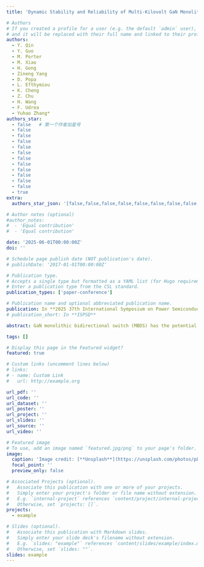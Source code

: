 ```yaml
---
title: 'Dynamic Stability and Reliability of Multi-Kilovolt GaN Monolithic Bidirectional HEMT'

# Authors
# If you created a profile for a user (e.g. the default `admin` user), write the username (folder name) here
# and it will be replaced with their full name and linked to their profile.
authors:
  - Y. Qin
  - Y. Guo
  - M. Porter
  - M. Xiao
  - H. Gong
  - Zineng Yang
  - D. Popa
  - L. Efthymiou
  - K. Cheng
  - Z. Chu
  - H. Wang
  - F. Udrea
  - Yuhao Zhang*
authors_star:
  - false   # 第一个作者加星号
  - false
  - false
  - false
  - false
  - false
  - false
  - false
  - false
  - false
  - false
  - false
  - true
extra:
  authors_star_json: '[false,false,false,false,false,false,false,false,false,false,false,false,true]'

# Author notes (optional)
#author_notes:
#  - 'Equal contribution'
#  - 'Equal contribution'

date: '2025-06-01T00:00:00Z'
doi: ''

# Schedule page publish date (NOT publication's date).
# publishDate: '2017-01-01T00:00:00Z'

# Publication type.
# Accepts a single type but formatted as a YAML list (for Hugo requirements).
# Enter a publication type from the CSL standard.
publication_types: ['paper-conference']

# Publication name and optional abbreviated publication name.
publication: In **2025 37th International Symposium on Power Semiconductor Devices and ICs (ISPSD)**, pp. 109-112, Jun. 2025
# publication_short: In **ISPSD**

abstract: GaN monolithic bidirectional switch (MBDS) has the potential to enable revolutionary advances in AC power conversion. Despite the availability of industrial 650−V MBDS engineering samples, there have been very few reliability reports of GaN MBDS, and none has been performed up to kilovolt. Here we demonstrate a GaN enhancement-mode (E-mode) MBDS with high breakdown voltage (BV) over 3 kV in both polarities, and for the first time, study the dynamic stability and reliability of a GaN MBDS up to ±1.2kV blocking voltage. The device deploys a dual p-GaN junction termination extension (D JTE) design to achieve high BV. Pulse I-V, HTGB, and HTRB measurements were performed with an emphasis on the unique stress for bidirectional devices, including the reverse bias blocking and the impact of high-side gate. We find the dynamic on-resistance of the JTE-MBDS is sensitive to the low-side gate bias but insensitive to the high-side gate bias. Under the HTRB test, the MBDS shows larger shifts in on-resistance and threshold voltage under the reverse bias blocking compared to those under the forward bias blocking. Physical mechanisms are discussed and supported by TCAD simulations. Overall, our work suggests the importance of establishing a new framework for reliability evaluation of MBDS devices, which must account for the asymmetric trapping dynamics under bidirectional voltage blocking, as well as the impact of the second gate.

tags: []

# Display this page in the Featured widget?
featured: true

# Custom links (uncomment lines below)
# links:
# - name: Custom Link
#   url: http://example.org

url_pdf: ''
url_code: ''
url_dataset: ''
url_poster: ''
url_project: ''
url_slides: ''
url_source: ''
url_video: ''

# Featured image
# To use, add an image named `featured.jpg/png` to your page's folder.
image:
  caption: 'Image credit: [**Unsplash**](https://unsplash.com/photos/pLCdAaMFLTE)'
  focal_point: ''
  preview_only: false

# Associated Projects (optional).
#   Associate this publication with one or more of your projects.
#   Simply enter your project's folder or file name without extension.
#   E.g. `internal-project` references `content/project/internal-project/index.md`.
#   Otherwise, set `projects: []`.
projects:
  - example

# Slides (optional).
#   Associate this publication with Markdown slides.
#   Simply enter your slide deck's filename without extension.
#   E.g. `slides: "example"` references `content/slides/example/index.md`.
#   Otherwise, set `slides: ""`.
slides: example
---
```






